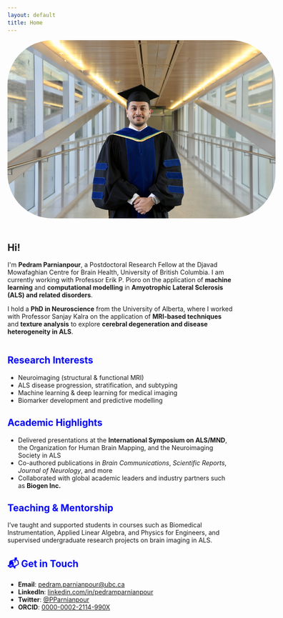 ```yaml
---
layout: default
title: Home
---
```

<div style="display: flex; align-items: flex-start; gap: 20px; flex-wrap: wrap;">

  <div style="flex: 0 0 auto;">
    <img src="/assets/pedram.jpg" alt="Pedram Parnianpour" style="max-width: 600px; border-radius: 100px;">
  </div>

  <div style="flex: 1;">
  
## Hi!

  I'm **Pedram Parnianpour**, a Postdoctoral Research Fellow at the Djavad Mowafaghian Centre for Brain Health, University of British Columbia. I am currently working with Professor Erik P. Pioro on the application of **machine learning** and **computational modelling** in **Amyotrophic Lateral Sclerosis (ALS) and related disorders**.

  I hold a **PhD in Neuroscience** from the University of Alberta, where I worked with Professor Sanjay Kalra on the application of **MRI-based techniques** and **texture analysis** to explore **cerebral degeneration and disease heterogeneity in ALS**.

  </div>
</div>

## <span style="color: blue;">Research Interests</span>

- Neuroimaging (structural & functional MRI)
- ALS disease progression, stratification, and subtyping
- Machine learning & deep learning for medical imaging
- Biomarker development and predictive modelling


## <span style="color: blue;">Academic Highlights</span>

- Delivered presentations at the **International Symposium on ALS/MND**, the Organization for Human Brain Mapping, and the Neuroimaging Society in ALS
- Co-authored publications in *Brain Communications*, *Scientific Reports*, *Journal of Neurology*, and more
- Collaborated with global academic leaders and industry partners such as **Biogen Inc.**


## <span style="color: blue;">Teaching & Mentorship</span>

I’ve taught and supported students in courses such as Biomedical Instrumentation, Applied Linear Algebra, and Physics for Engineers, and supervised undergraduate research projects on brain imaging in ALS.


## <span style="color: blue;">📬 Get in Touch</span>

- **Email**: [pedram.parnianpour@ubc.ca](mailto:pedram.parnianpour@ubc.ca)  
- **LinkedIn**: [linkedin.com/in/pedramparnianpour](https://www.linkedin.com/in/pedramparnianpour)  
- **Twitter**: [@PParnianpour](https://twitter.com/PParnianpour)  
- **ORCID**: [0000-0002-2114-990X](https://orcid.org/0000-0002-2114-990X)
